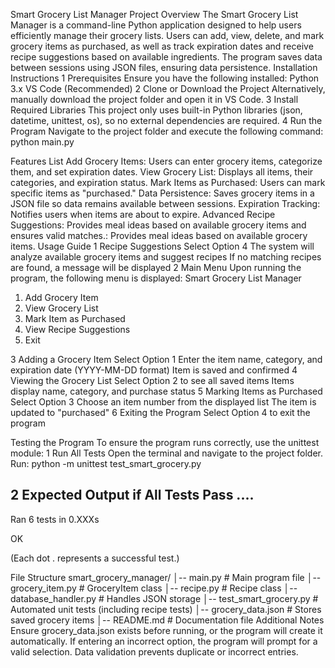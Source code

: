 Smart Grocery List Manager
Project Overview
The Smart Grocery List Manager is a command-line Python application designed to help users efficiently manage their grocery lists. 
Users can add, view, delete, and mark grocery items as purchased, as well as track expiration dates and receive recipe suggestions based on available ingredients. 
The program saves data between sessions using JSON files, ensuring data persistence.
Installation Instructions
1 Prerequisites
Ensure you have the following installed:
Python 3.x
VS Code (Recommended)
2 Clone or Download the Project
Alternatively, manually download the project folder and open it in VS Code.
3 Install Required Libraries
This project only uses built-in Python libraries (json, datetime, unittest, os), so no external dependencies are required.
4 Run the Program
Navigate to the project folder and execute the following command:
python main.py



Features List
Add Grocery Items: Users can enter grocery items, categorize them, and set expiration dates. View Grocery List: Displays all items, their categories, and expiration status. Mark Items as Purchased: Users can mark specific items as "purchased." Data Persistence: Saves grocery items in a JSON file so data remains available between sessions. Expiration Tracking: Notifies users when items are about to expire. Advanced Recipe Suggestions: Provides meal ideas based on available grocery items and ensures valid matches.: Provides meal ideas based on available grocery items.
Usage Guide
1 Recipe Suggestions 
Select Option 4
The system will analyze available grocery items and suggest recipes
If no matching recipes are found, a message will be displayed
2 Main Menu
Upon running the program, the following menu is displayed:
Smart Grocery List Manager
1. Add Grocery Item
2. View Grocery List
3. Mark Item as Purchased
4. View Recipe Suggestions
5. Exit

3 Adding a Grocery Item
Select Option 1
Enter the item name, category, and expiration date (YYYY-MM-DD format)
Item is saved and confirmed
4 Viewing the Grocery List
Select Option 2 to see all saved items
Items display name, category, and purchase status
5 Marking Items as Purchased
Select Option 3
Choose an item number from the displayed list
The item is updated to "purchased"
6 Exiting the Program
Select Option 4 to exit the program

Testing the Program
To ensure the program runs correctly, use the unittest module:
1 Run All Tests
Open the terminal and navigate to the project folder. Run:
python -m unittest test_smart_grocery.py

2 Expected Output if All Tests Pass
....
----------------------------------------------------------------------
Ran 6 tests in 0.XXXs

OK

(Each dot . represents a successful test.)


File Structure
smart_grocery_manager/
│-- main.py              # Main program file
│-- grocery_item.py      # GroceryItem class
│-- recipe.py            # Recipe class
│-- database_handler.py  # Handles JSON storage
│-- test_smart_grocery.py # Automated unit tests (including recipe tests)
│-- grocery_data.json    # Stores saved grocery items
│-- README.md            # Documentation file
Additional Notes
Ensure grocery_data.json exists before running, or the program will create it automatically.
If entering an incorrect option, the program will prompt for a valid selection.
Data validation prevents duplicate or incorrect entries.




